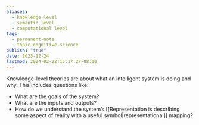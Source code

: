 ```yaml
---
aliases:
  - knowledge level
  - semantic level
  - computational level
tags:
  - permanent-note
  - topic-cognitive-science
publish: "true"
date: 2023-12-24
lastmod: 2024-02-22T15:17:27-08:00
---
```

Knowledge-level theories are about what an intelligent system is doing and why. This includes questions like:
- What are the goals of the system?
- What are the inputs and outputs?
- How do we understand the system’s [[Representation is describing some aspect of reality with a useful symbol|representational]] mapping?